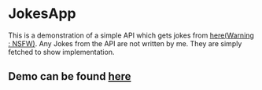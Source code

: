 # JokesApp
 This is a demonstration of a simple API which gets jokes from  [here(Warning : NSFW)](https://sv443.net/jokeapi/v2/joke/Any). Any Jokes from the API are not written by me. They are simply fetched to show implementation.
## Demo can be found [here](https://codydeny.github.io/JokesApp)
